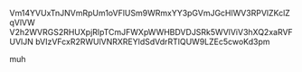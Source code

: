 Vm14YVUxTnJNVmRpUm1oVFlUSm9WRmxYY3pGVmJGcHlWV3RPVlZKclZqVlVW
V2h2WVRGS2RHUXpjRlpTCmJFWXpWWHBDVDJSRk5WVlViV3hXQ2xaRVFUVlJN
bVIzVFcxR2RWUlVNRXREYldSdVdrRTlQUW9LZEc5cwoKd3pm

muh
